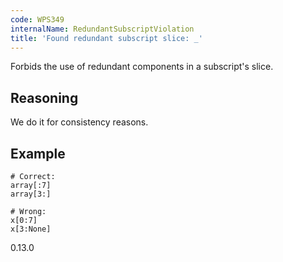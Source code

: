 ```yaml
---
code: WPS349
internalName: RedundantSubscriptViolation
title: 'Found redundant subscript slice: _'
---
```


Forbids the use of redundant components in a subscript's slice.

## Reasoning
We do it for consistency reasons.

## Example

    # Correct:
    array[:7]
    array[3:]
    
    # Wrong:
    x[0:7]
    x[3:None]

<div class="versionadded">

0.13.0

</div>